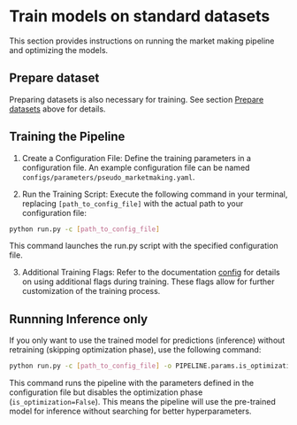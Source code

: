 # Train models on standard datasets
This section provides instructions on running the market making pipeline and optimizing the models.
## Prepare dataset
Preparing datasets is also necessary for training. See section [Prepare datasets](preparing_dataset.md) above for details.

## Training the Pipeline

1. Create a Configuration File: Define the training parameters in a configuration file. An example configuration file can be named `configs/parameters/pseudo_marketmaking.yaml`.

2. Run the Training Script: Execute the following command in your terminal, replacing `[path_to_config_file]` with the actual path to your configuration file:

```bash
python run.py -c [path_to_config_file]
```
This command launches the run.py script with the specified configuration file.

3. Additional Training Flags: Refer to the documentation [config](config.md) for details on using additional flags during training. These flags allow for further customization of the training process.

## Runnning Inference only
If you only want to use the trained model for predictions (inference) without retraining (skipping optimization phase), use the following command:
```bash
python run.py -c [path_to_config_file] -o PIPELINE.params.is_optimization=False
```

This command runs the pipeline with the parameters defined in the configuration file but disables the optimization phase (`is_optimization=False`). This means the pipeline will use the pre-trained model for inference without searching for better hyperparameters.